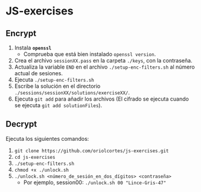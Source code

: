 # JS-exercises

## Encrypt

1. Instala **`openssl`**
   - Comprueba que está bien instalado `openssl version`.
3. Crea el archivo `sessionXX.pass` en la carpeta `./keys`, con la contraseña.
4. Actualiza la variable `END` en el archivo `./setup-enc-filters.sh` al número actual de sesiones.
5. Ejecuta `./setup-enc-filters.sh`
6. Escribe la solución en el directorio `./sessions/sessionXX/solutions/exerciseXX/`.
7. Ejecuta `git add` para añadir los archivos (El cifrado se ejecuta cuando se ejecuta `git add solutionFiles`).

## Decrypt

Ejecuta los siguientes comandos:

1. `git clone https://github.com/oriolcortes/js-exercises.git`
2. `cd js-exercises`
3. `./setup-enc-filters.sh`
4. `chmod +x ./unlock.sh`
5. `./unlock.sh <número_de_sesión_en_dos_dígitos> <contraseña>`
   - Por ejemplo, session00: `./unlock.sh 00 "Lince-Gris-47"`
